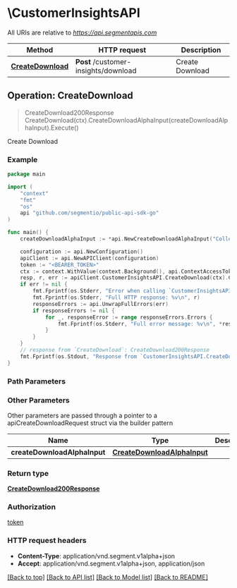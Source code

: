 # \CustomerInsightsAPI

All URIs are relative to *https://api.segmentapis.com*

Method | HTTP request | Description
------------- | ------------- | -------------
[**CreateDownload**](CustomerInsightsAPI.md#CreateDownload) | **Post** /customer-insights/download | Create Download



## Operation: CreateDownload

> CreateDownload200Response CreateDownload(ctx).CreateDownloadAlphaInput(createDownloadAlphaInput).Execute()

Create Download



### Example

```go
package main

import (
    "context"
    "fmt"
    "os"
    api "github.com/segmentio/public-api-sdk-go"
)

func main() {
    createDownloadAlphaInput := *api.NewCreateDownloadAlphaInput("CollectionId_example", "WorkspaceId_example", "StartTime_example") // CreateDownloadAlphaInput | 

    configuration := api.NewConfiguration()
    apiClient := api.NewAPIClient(configuration)
    token := "<BEARER_TOKEN>"
    ctx := context.WithValue(context.Background(), api.ContextAccessToken, token)
    resp, r, err := apiClient.CustomerInsightsAPI.CreateDownload(ctx).CreateDownloadAlphaInput(createDownloadAlphaInput).Execute()
    if err != nil {
        fmt.Fprintf(os.Stderr, "Error when calling `CustomerInsightsAPI.CreateDownload``: %v\n", err)
        fmt.Fprintf(os.Stderr, "Full HTTP response: %v\n", r)
        responseErrors := api.UnwrapFullErrors(err)
        if responseErrors != nil {
            for _, responseError := range responseErrors.Errors {
                fmt.Fprintf(os.Stderr, "Full error message: %v\n", *responseError.Message)
            }
        }
    }
    // response from `CreateDownload`: CreateDownload200Response
    fmt.Fprintf(os.Stdout, "Response from `CustomerInsightsAPI.CreateDownload`: %v\n", resp.GetData())
}
```

### Path Parameters



### Other Parameters

Other parameters are passed through a pointer to a apiCreateDownloadRequest struct via the builder pattern


Name | Type | Description  | Notes
------------- | ------------- | ------------- | -------------
 **createDownloadAlphaInput** | [**CreateDownloadAlphaInput**](CreateDownloadAlphaInput.md) |  | 

### Return type

[**CreateDownload200Response**](CreateDownload200Response.md)

### Authorization

[token](../README.md#token)

### HTTP request headers

- **Content-Type**: application/vnd.segment.v1alpha+json
- **Accept**: application/vnd.segment.v1alpha+json, application/json

[[Back to top]](#) [[Back to API list]](../README.md#documentation-for-api-endpoints)
[[Back to Model list]](../README.md#documentation-for-models)
[[Back to README]](../README.md)

